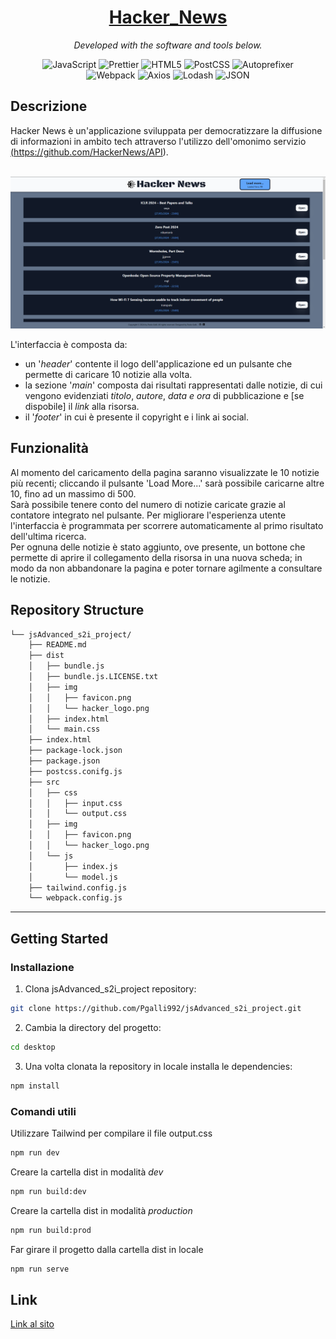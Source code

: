 <h1 align="center"><a href="https://pg-technews.netlify.app/">Hacker_News</a></h1>

<p align="center">
		<em>Developed with the software and tools below.</em>
</p>
<p align="center">
	<img src="https://img.shields.io/badge/JavaScript-F7DF1E.svg?style=flat&logo=JavaScript&logoColor=black" alt="JavaScript">
	<img src="https://img.shields.io/badge/Prettier-F7B93E.svg?style=flat&logo=Prettier&logoColor=black" alt="Prettier">
	<img src="https://img.shields.io/badge/HTML5-E34F26.svg?style=flat&logo=HTML5&logoColor=white" alt="HTML5">
	<img src="https://img.shields.io/badge/PostCSS-DD3A0A.svg?style=flat&logo=PostCSS&logoColor=white" alt="PostCSS">
	<img src="https://img.shields.io/badge/Autoprefixer-DD3735.svg?style=flat&logo=Autoprefixer&logoColor=white" alt="Autoprefixer">
	<br>
	<img src="https://img.shields.io/badge/Webpack-8DD6F9.svg?style=flat&logo=Webpack&logoColor=black" alt="Webpack">
	<img src="https://img.shields.io/badge/Axios-5A29E4.svg?style=flat&logo=Axios&logoColor=white" alt="Axios">
	<img src="https://img.shields.io/badge/Lodash-3492FF.svg?style=flat&logo=Lodash&logoColor=white" alt="Lodash">
	<img src="https://img.shields.io/badge/JSON-000000.svg?style=flat&logo=JSON&logoColor=white" alt="JSON">
</p>

## Descrizione

Hacker News è un'applicazione sviluppata per democratizzare la diffusione di informazioni in ambito tech attraverso l'utilizzo dell'omonimo servizio <a href="https://github.com/HackerNews/API">(https://github.com/HackerNews/API).</a><br />
<br />

![alt text](image.png)

L'interfaccia è composta da: <br />

- un '_header_' contente il logo dell'applicazione ed un pulsante che permette di caricare 10 notizie alla volta.<br />
- la sezione '_main_' composta dai risultati rappresentati dalle notizie, di cui vengono evidenziati _titolo_, _autore_, _data e ora_ di pubblicazione e [se dispobile] il _link_ alla risorsa.<br />
- il '_footer_' in cui è presente il copyright e i link ai social.

<h2>Funzionalità</h2>
Al momento del caricamento della pagina saranno visualizzate le 10 notizie più recenti; cliccando il pulsante 'Load More...' sarà possibile caricarne altre 10, fino ad un massimo di 500.<br />
Sarà possibile tenere conto del numero di notizie caricate grazie al contatore integrato nel pulsante. Per migliorare l'esperienza utente l'interfaccia è programmata per scorrere automaticamente al primo risultato dell'ultima ricerca.<br />
Per ognuna delle notizie è stato aggiunto, ove presente, un bottone che permette di aprire il collegamento della risorsa in una nuova scheda; in modo da non abbandonare la pagina e poter tornare agilmente a consultare le notizie.

## Repository Structure

```sh
└── jsAdvanced_s2i_project/
    ├── README.md
    ├── dist
    │   ├── bundle.js
    │   ├── bundle.js.LICENSE.txt
    │   ├── img
    │   │   ├── favicon.png
    │   │   └── hacker_logo.png
    │   ├── index.html
    │   └── main.css
    ├── index.html
    ├── package-lock.json
    ├── package.json
    ├── postcss.conifg.js
    ├── src
    │   ├── css
    │   │   ├── input.css
    │   │   └── output.css
    │   ├── img
    │   │   ├── favicon.png
    │   │   └── hacker_logo.png
    │   └── js
    │       ├── index.js
    │       └── model.js
    ├── tailwind.config.js
    └── webpack.config.js
```

---

## Getting Started

### Installazione

1. Clona jsAdvanced_s2i_project repository:

```sh
git clone https://github.com/Pgalli992/jsAdvanced_s2i_project.git
```

2. Cambia la directory del progetto:

```sh
cd desktop
```

3. Una volta clonata la repository in locale installa le dependencies:

```sh
npm install
```

### Comandi utili

Utilizzare Tailwind per compilare il file output.css

```sh
npm run dev
```

Creare la cartella dist in modalità _dev_

```sh
npm run build:dev
```

Creare la cartella dist in modalità _production_

```sh
npm run build:prod
```

Far girare il progetto dalla cartella dist in locale

```sh
npm run serve
```

## Link

<a href="https://pg-technews.netlify.app/">Link al sito</a>
